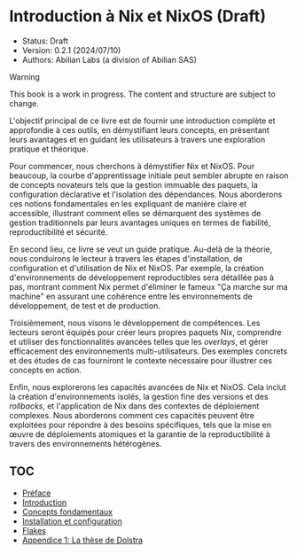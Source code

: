 # Introduction à Nix et NixOS (Draft)

- Status: Draft
- Version: 0.2.1 (2024/07/10)
- Authors: Abilian Labs (a division of Abilian SAS)

> [!WARNING]
> This book is a work in progress. The content and structure are subject to change.

L'objectif principal de ce livre est de fournir une introduction complète et approfondie à ces outils, en démystifiant leurs concepts, en présentant leurs avantages et en guidant les utilisateurs à travers une exploration pratique et théorique.

Pour commencer, nous cherchons à démystifier Nix et NixOS. Pour beaucoup, la courbe d'apprentissage initiale peut sembler abrupte en raison de concepts novateurs tels que la gestion immuable des paquets, la configuration déclarative et l'isolation des dépendances. Nous aborderons ces notions fondamentales en les expliquant de manière claire et accessible, illustrant comment elles se démarquent des systèmes de gestion traditionnels par leurs avantages uniques en termes de fiabilité, reproductibilité et sécurité.

En second lieu, ce livre se veut un guide pratique. Au-delà de la théorie, nous conduirons le lecteur à travers les étapes d'installation, de configuration et d'utilisation de Nix et NixOS. Par exemple, la création d'environnements de développement reproductibles sera détaillée pas à pas, montrant comment Nix permet d'éliminer le fameux "Ça marche sur ma machine" en assurant une cohérence entre les environnements de développement, de test et de production.

Troisièmement, nous visons le développement de compétences. Les lecteurs seront équipés pour créer leurs propres paquets Nix, comprendre et utiliser des fonctionnalités avancées telles que les *overlays*, et gérer efficacement des environnements multi-utilisateurs. Des exemples concrets et des études de cas fourniront le contexte nécessaire pour illustrer ces concepts en action.

Enfin, nous explorerons les capacités avancées de Nix et NixOS. Cela inclut la création d'environnements isolés, la gestion fine des versions et des *rollbacks*, et l'application de Nix dans des contextes de déploiement complexes. Nous aborderons comment ces capacités peuvent être exploitées pour répondre à des besoins spécifiques, tels que la mise en œuvre de déploiements atomiques et la garantie de la reproductibilité à travers des environnements hétérogènes.

## TOC

- [Préface](./chap01.md)
- [Introduction](./chap02.md)
- [Concepts fondamentaux](./chap03.md)
- [Installation et configuration](./chap04.md)
- [Flakes](./chap98.md)
- [Appendice 1: La thèse de Dolstra](./chap99.md)
